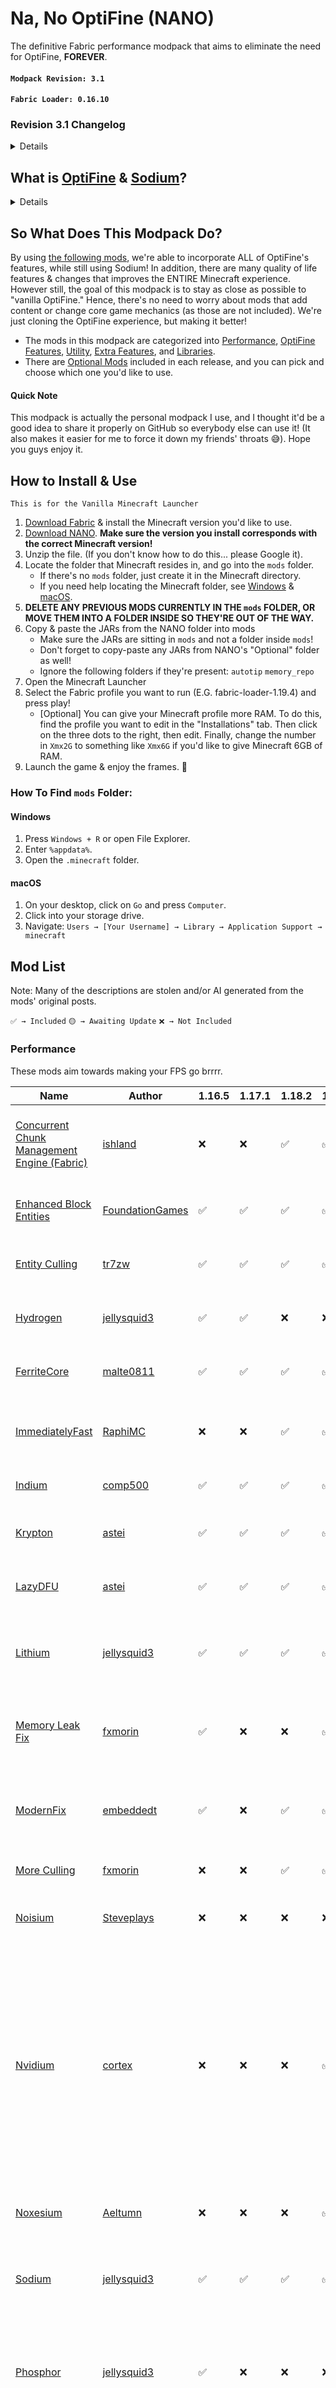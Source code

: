 # Na, No OptiFine (NANO)

The definitive Fabric performance modpack that aims to eliminate the need for OptiFine, **FOREVER**.

#### `Modpack Revision: 3.1`

#### `Fabric Loader: 0.16.10`

### Revision 3.1 Changelog

<details>
<br>

#### **Dropped Modpack Support**

- **Minecraft Versions:** 1.20.1, 1.20.2, 1.20.3, 1.20.4, 1.20.5, 1.21

#### **New Additions**

- **[TCDCommons API](https://modrinth.com/mod/Eldc1g37):**  
  Required for newer versions of [Better Statistics Screen](https://modrinth.com/mod/better-stats).
- **[Colormatic](https://modrinth.com/mod/colormatic) & [Polytone](https://modrinth.com/mod/polytone):**  
  Added to support OptiFine's custom colors (`color.properties`).
- **[RyoamicLights](https://modrinth.com/mod/ryoamiclights):**  
  Added as a replacement for [LambDynamicLights](https://modrinth.com/mod/lambdynamiclights) for 1.20.6, which has not been updated.
  Requires [ObsidianUI](https://modrinth.com/mod/obsidianui).
- **[Sodium Dynamic Lights](https://modrinth.com/mod/sodium-dynamic-lights):**  
  Added for dynamic lights support in **1.21.4**. Requires [Sodium Options API](https://modrinth.com/mod/sodium-options-api).
- **[UniLib](https://modrinth.com/mod/unilib):**  
  Added as a dependency for newer versions of [CraftPresence](https://modrinth.com/mod/craftpresence).  
  *Note: Only needed if you're using CraftPresence.*
- **[Screenshot Organisation](https://modrinth.com/mod/screenshot-organisation):**  
  Added to the [[Extra Features]](#extra-features) section.

#### **Removals**

- **[pv-addon-sound-physics](https://modrinth.com/mod/pv-addon-soundphysics/):**  
  Removed due to compatibility issues; it ruins proximity chat underwater.
- [Sound Physics](https://modrinth.com/mod/soundphysics)
- Removed since [Sound Physics Remastered](https://modrinth.com/mod/sound-physics-remastered) | [henkelmax](https://modrinth.com/user/henkelmax) has 1.17.1 & 1.18.2 versions.

#### **Other**

- [Remove Reloading Screen](https://modrinth.com/mod/rrls) lost compatibility on all versions except 1.21.4 due to Fabric Loader changes

- **[Remove Reloading Screen](https://modrinth.com/mod/rrls):**  
  Moved to the [[Utility]](#utility) section.
- **[LambdaControls](https://modrinth.com/mod/lambdacontrols) & [MidnightControls](https://modrinth.com/mod/midnightcontrols):**  
  Moved to the [[Extra Features]](#extra-features) section.
</details>


## What is [OptiFine](https://www.optifine.net/home) & [Sodium](https://modrinth.com/mod/sodium)?

<details>
OptiFine is a very popular optimization mod that helps improve Minecraft's performance, and adds extra features that the vanilla client doesn't have. However, even while being a
performance mod, it's still very sluggish.

* E.G. Booting up the game or even changing resource packs takes foreverrrrrr...

Furthermore, the closed-source nature and intrusive characteristics of OptiFine pose challenges for other developers aiming to produce mods that are compatible with it.

Sodium is the free & open-source alternative to OptiFine that actually has **better performance**, and is compatible with a wide range of the Fabric mod ecosystem.
However, by itself, it lacks many of the beloved features from OptiFine, such as a zoom key, shader support, dynamic lighting, extreme customization with resource packs, etc.,
which can make transitioning out of OptiFine very difficult.
</details>

## So What Does This Modpack Do?

By using [the following mods](#mod-list), we're able to incorporate ALL of OptiFine's features, while still using Sodium! In addition, there are many quality of life
features & changes that improves the ENTIRE Minecraft experience. However still, the goal of this modpack is to stay as close as possible to "vanilla OptiFine." Hence,
there's no need to worry about mods that add content or change core game mechanics (as those are not included). We're just cloning the OptiFine experience, but
making it better!

* The mods in this modpack are categorized into [Performance](#performance), [OptiFine Features](#optifine-features), [Utility](#utility), [Extra Features](#extra-features),
  and [Libraries](#libraries).
* There are [Optional Mods](#optional) included in each release, and you can pick and choose which one you'd like to use.

#### Quick Note

This modpack is actually the personal modpack I use, and I thought it'd be a good idea to share it properly on GitHub so everybody else can use it! (It also makes it easier
for me to force it down my friends' throats 😅). Hope you guys enjoy it.

## How to Install & Use

`This is for the Vanilla Minecraft Launcher`

1. [Download Fabric](https://fabricmc.net/use/installer/) & install the Minecraft version you'd like to use.
2. [Download NANO](https://github.com/SirDanielIII/NANO/releases/). **Make sure the version you install corresponds with the correct Minecraft version!**
3. Unzip the file. (If you don't know how to do this... please Google it).
4. Locate the folder that Minecraft resides in, and go into the `mods` folder.
    * If there's no `mods` folder, just create it in the Minecraft directory.
    * If you need help locating the Minecraft folder, see [Windows](#windows) & [macOS](#macos).
5. **DELETE ANY PREVIOUS MODS CURRENTLY IN THE `mods` FOLDER, OR MOVE THEM INTO A FOLDER INSIDE SO THEY'RE OUT OF THE WAY.**
6. Copy & paste the JARs from the NANO folder into mods
    * Make sure the JARs are sitting in `mods` and not a folder inside `mods`!
    * Don't forget to copy-paste any JARs from NANO's "Optional" folder as well!
    * Ignore the following folders if they're present: `autotip` `memory_repo`
7. Open the Minecraft Launcher
8. Select the Fabric profile you want to run (E.G. fabric-loader-1.19.4) and press play!
    * [Optional] You can give your Minecraft profile more RAM. To do this, find the profile you want to edit in the "Installations" tab. Then click on the three dots to the right,
      then edit. Finally, change the number in `Xmx2G` to something like `Xmx6G` if you'd like to give Minecraft 6GB of RAM.
9. Launch the game & enjoy the frames. 🙂

### How To Find `mods` Folder:

#### Windows

1. Press `Windows + R` or open File Explorer.
2. Enter `%appdata%`.
3. Open the `.minecraft` folder.

#### macOS

1. On your desktop, click on `Go` and press `Computer`.
2. Click into your storage drive.
3. Navigate: `Users → [Your Username] → Library → Application Support → minecraft`

## Mod List

Note: Many of the descriptions are stolen and/or AI generated from the mods' original posts.

`✅ → Included` `🟡 → Awaiting Update` `❌ → Not Included`

### Performance

These mods aim towards making your FPS go brrrr.

| Name                                                                                | Author                                                       | 1.16.5 | 1.17.1 | 1.18.2 | 1.19.4 | 1.20.6 | 1.21.4 | Description                                                                                                                                                                                                                   |
|-------------------------------------------------------------------------------------|--------------------------------------------------------------|--------|--------|--------|--------|--------|--------|-------------------------------------------------------------------------------------------------------------------------------------------------------------------------------------------------------------------------------|
| [Concurrent Chunk Management Engine (Fabric)](https://modrinth.com/mod/c2me-fabric) | [ishland](https://modrinth.com/user/ishland)                 | ❌      | ❌      | ✅      | ✅      | ✅      | ✅      | Designed to improve chunk performance. <br/><br/>⚠️ Crashes on 1.17.1.                                                                                                                                                        |
| [Enhanced Block Entities](https://modrinth.com/mod/ebe)                             | [FoundationGames](https://modrinth.com/user/FoundationGames) | ✅      | ✅      | ✅      | ✅      | ✅      | 🟡     | Increases block entity rendering performance.                                                                                                                                                                                 |
| [Entity Culling](https://modrinth.com/mod/entityculling)                            | [tr7zw](https://modrinth.com/user/tr7zw)                     | ✅      | ✅      | ✅      | ✅      | ✅      | ✅      | Skips rendering non-visible Blocks/Entities.                                                                                                                                                                                  |
| [Hydrogen](https://modrinth.com/mod/hydrogen)                                       | [jellysquid3](https://modrinth.com/user/jellysquid3)         | ✅      | ✅      | ❌      | ❌      | ❌      | ❌      | Reduces Minecraft's memory usage.                                                                                                                                                                                             |
| [FerriteCore](https://modrinth.com/mod/ferrite-core)                                | [malte0811](https://modrinth.com/user/malte0811)             | ✅      | ✅      | ✅      | ✅      | ✅      | ✅      | Reduces Minecraft's memory usage.                                                                                                                                                                                             |
| [ImmediatelyFast](https://modrinth.com/mod/immediatelyfast)                         | [RaphiMC](https://modrinth.com/user/RaphiMC)                 | ❌      | ❌      | ✅      | ✅      | ✅      | ✅      | Improves immediate mode rendering performance.                                                                                                                                                                                |
| [Indium](https://modrinth.com/mod/indium)                                           | [comp500](https://modrinth.com/user/comp500)                 | ✅      | ✅      | ✅      | ✅      | ✅      | ❌      | Sodium addon for rendering optimization.                                                                                                                                                                                      |
| [Krypton](https://modrinth.com/mod/krypton)                                         | [astei](https://modrinth.com/user/astei)                     | ✅      | ✅      | ✅      | ✅      | ✅      | ✅      | Optimizes Minecraft networking stack.                                                                                                                                                                                         |
| [LazyDFU](https://modrinth.com/mod/lazydfu)                                         | [astei](https://modrinth.com/user/astei)                     | ✅      | ✅      | ✅      | ✅      | ✅      | ❌      | Defers unnecessary initialization work.                                                                                                                                                                                       |
| [Lithium](https://modrinth.com/mod/lithium)                                         | [jellysquid3](https://modrinth.com/user/jellysquid3)         | ✅      | ✅      | ✅      | ✅      | ✅      | ✅      | Optimizes systems without changing vanilla mechanics.                                                                                                                                                                         |
| [Memory Leak Fix](https://modrinth.com/mod/memoryleakfix)                           | [fxmorin](https://modrinth.com/user/fxmorin)                 | ✅      | ❌      | ❌      | ✅      | ✅      | ❌      | Fixes multiple memory leaks in Minecraft. <br/><br/>⚠️ Crashes on 1.17.1-1.18.2.                                                                                                                                              |
| [ModernFix](https://modrinth.com/mod/modernfix)                                     | [embeddedt](https://modrinth.com/user/embeddedt)             | ✅      | ❌      | ✅      | ✅      | ✅      | ✅      | Improves performance, reduces memory usage, and fixes bugs.                                                                                                                                                                   |
| [More Culling](https://modrinth.com/mod/moreculling)                                | [fxmorin](https://modrinth.com/user/fxmorin)                 | ❌      | ❌      | ✅      | ✅      | ✅      | ✅      | Improves culling for performance.                                                                                                                                                                                             |
| [Noisium](https://modrinth.com/mod/noisium)                                         | [Steveplays](https://modrinth.com/user/Steveplays)           | ❌      | ❌      | ❌      | ❌      | ✅      | ✅      | Optimises world-gen for a better performance.                                                                                                                                                                                 |
| [Nvidium](https://modrinth.com/mod/nvidium)                                         | [cortex](https://modrinth.com/user/cortex)                   | ❌      | ❌      | ❌      | ✅      | ✅      | ❌      | Boosts FPS by using Nvidia black f**king magic.  <br/><br/>⚠️ The mod only works on Nvidia 16 series+ systems; will disable itself if the requirements aren't met and/or if shaders are enabled. Mod may also crash the game. |
| [Noxesium](https://modrinth.com/mod/noxesium)                                       | [Aeltumn](https://modrinth.com/user/Aeltumn)                 | ❌      | ❌      | ❌      | ✅      | ✅      | ✅      | Speeds up custom model rendering and UIs.                                                                                                                                                                                     |
| [Sodium](https://modrinth.com/mod/sodium)                                           | [jellysquid3](https://modrinth.com/user/jellysquid3)         | ✅      | ✅      | ✅      | ✅      | ✅      | ✅      | Implements modern rendering engine for better performance.                                                                                                                                                                    |
| [Phosphor](https://modrinth.com/mod/phosphor)                                       | [jellysquid3](https://modrinth.com/user/jellysquid3)         | ✅      | ❌      | ❌      | ❌      | ❌      | ❌      | Rewrites light engine for performance and fixes.   <br/><br/>✏️ Replaces [Starlight](https://modrinth.com/mod/starlight) for 1.16.5.                                                                                          |
| [Starlight](https://modrinth.com/mod/starlight)                                     | [spottedleaf](https://modrinth.com/user/spottedleaf)         | ❌      | ✅      | ✅      | ✅      | ❌      | ❌      | Rewrites light engine for performance and fixes. <br/><br/>✏️ [Discontinued after 1.20.4](https://gist.github.com/Spottedleaf/6cc1acdd03a9b7ac34699bf5e8f1b85c)                                                               |
| [Smooth Boot (Fabric)](https://modrinth.com/mod/smoothboot-fabric)                  | [UltimateBoomer](https://modrinth.com/user/UltimateBoomer)   | ✅      | ✅      | ✅      | ✅      | ❌      | ❌      | Improves and tweaks Minecraft CPU scheduling. <br/><br/>✏️ Replaces [ThreadTweak](https://modrinth.com/mod/threadtweak) for 1.16.5-1.19.4.                                                                                    |
| [ThreadTweak](https://modrinth.com/mod/threadtweak)                                 | [getchoo](https://modrinth.com/user/getchoo)                 | ❌      | ❌      | ❌      | ❌      | ✅      | ✅      | Improves and tweaks Minecraft CPU scheduling. <br/><br/>✏️ Replaces [Smooth Boot (Fabric)](https://modrinth.com/mod/smoothboot-fabric) for 1.20+.                                                                             |

### OptiFine Features

These mods should emulate all if not most of OptiFine's features.

| Name                                                                            | Author                                                             | 1.16.5 | 1.17.1 | 1.18.2 | 1.19.4 | 1.20.6 | 1.21 | Description                                                                                                                                                                                                                               |
|---------------------------------------------------------------------------------|--------------------------------------------------------------------|--------|--------|--------|--------|--------|------|-------------------------------------------------------------------------------------------------------------------------------------------------------------------------------------------------------------------------------------------|
| [Animatica](https://modrinth.com/mod/animatica)                                 | [FundationGames](https://modrinth.com/user/FoundationGames)        | ❌      | ✅      | ✅      | ✅      | ✅      | 🟡   | Adds support for loading MCPatcher/OptiFine animated texture format.                                                                                                                                                                      |
| [Capes](https://modrinth.com/mod/capes)                                         | [caelthecolher](https://modrinth.com/user/caelthecolher)           | ✅      | ✅      | ✅      | ✅      | ✅      | ✅    | Allows the use of capes from Optifine, LabyMod, and MinecraftCapes Mod. <br/><br/>✏️ 1.16.5 version from [CurseForge](https://www.curseforge.com/minecraft/mc-mods/capes/files/all?page=1&pageSize=20&version=1.16.5&gameVersionTypeId=4) |
| [CIT Resewn](https://modrinth.com/mod/cit-resewn)                               | [shsupercm](https://modrinth.com/user/shsupercm)                   | ❌      | ✅      | ✅      | ✅      | 🟡     | 🟡   | Enables resourcepacks to replace item appearances based on conditions.                                                                                                                                                                    |
| [Continuity](https://modrinth.com/mod/continuity)                               | [peppercode1](https://modrinth.com/user/peppercode1)               | ❌      | ✅      | ✅      | ✅      | ✅      | ✅    | Enables connected textures & Optifine-format emissive textures.                                                                                                                                                                           |
| [(EMF) Entity Model Features](https://modrinth.com/mod/entity-model-features)   | [Traben](https://modrinth.com/user/Traben)                         | ❌      | ❌      | ✅      | ✅      | ✅      | ✅    | Adds support for OptiFine's Custom Entity Models (CEM).                                                                                                                                                                                   |
| [(ETF) Entity Texture Features](https://modrinth.com/mod/entitytexturefeatures) | [Traben](https://modrinth.com/user/Traben)                         | ✅      | ✅      | ✅      | ✅      | ✅      | ✅    | Adds emissive, random & custom texture support for entities.                                                                                                                                                                              |
| [Fabrishot](https://modrinth.com/mod/fabrishot)                                 | [ramidzkh](https://modrinth.com/user/ramidzkh)                     | ✅      | ✅      | ✅      | ✅      | ✅      | ✅    | Enables taking screenshots larger than the game resolution (e.g., 8K).                                                                                                                                                                    |
| [FabricSkyBoxes](https://modrinth.com/mod/fabricskyboxes)                       | [AMereBagatelle](https://modrinth.com/user/AMereBagatelle)         | ✅      | ✅      | ✅      | ✅      | ✅      | 🟡   | Allows defining custom skyboxes in resource packs.                                                                                                                                                                                        |
| [FabricSkyBoxes Interop](https://modrinth.com/mod/fabricskyboxes-interop)       | [FlashyReese](https://modrinth.com/user/FlashyReese)               | ✅      | ✅      | ✅      | ✅      | ✅      | 🟡   | Provides FabricSkyBoxes Interoperability for MCPatcher/OptiFine Skies.                                                                                                                                                                    |
| [Iris Shaders](https://modrinth.com/mod/iris)                                   | [coderbot](https://modrinth.com/user/coderbot)                     | ✅      | ✅      | ✅      | ✅      | ✅      | ✅    | Introduces shader support.                                                                                                                                                                                                                |
| [Sodium Dynamic Lights](https://modrinth.com/mod/sodium-dynamic-lights)         | [Txni](https://modrinth.com/user/Txni)                             | ❌      | ❌      | ❌      | ❌      | ❌      | ✅    | Adds dynamic lights for torches, etc.                                                                                                                                                                                                     |
| [RyoamicLights](https://modrinth.com/mod/ryoamiclights)                         | [thinkingstudio](https://modrinth.com/organization/thinkingstudio) | ❌      | ❌      | ❌      | ❌      | ✅      | ❌    | Adds dynamic lights for torches, etc.                                                                                                                                                                                                     |
| [LambDynamicLights](https://modrinth.com/mod/lambdynamiclights)                 | [LambdAurora](https://modrinth.com/user/LambdAurora)               | ✅      | ✅      | ✅      | ✅      | ❌      | ❌    | Adds dynamic lights for torches, etc.                                                                                                                                                                                                     |
| [Colormatic](https://modrinth.com/mod/colormatic)                               | [kvverti](https://modrinth.com/user/kvverti)                       | ❌      | ✅      | ❌      | ❌      | ❌      | ❌    | Offers compatibility with OptiFine's custom colours (color.properties).                                                                                                                                                                   |
| [Polytone](https://modrinth.com/mod/polytone)                                   | [MehVahdJukaar](https://modrinth.com/user/MehVahdJukaar)           | ❌      | ❌      | ✅      | ✅      | ✅      | ✅    | Offers backwards compatibility for OptiFine's custom colours (color.properties).                                                                                                                                                          |
| [Ok Zoomer](https://modrinth.com/mod/ok-zoomer)                                 | [Ennui](https://modrinth.com/user/Ennui)                           | ✅      | ✅      | ❌      | ❌      | ❌      | ❌    | Adds a highly-configurable zoom key. <br/><br/>✏️ Not included in 1.18.2+ as it's basically cheating.                                                                                                                                     |
| [Logical Zoom](https://modrinth.com/mod/logical-zoom)                           | [LogicalGeekBoy](https://modrinth.com/user/LogicalGeekBoy)         | ❌      | ❌      | ✅      | ✅      | ✅      | ✅    | Adds a zoom button similar to OptiFine's.                                                                                                                                                                                                 |
| [OptiGUI](https://modrinth.com/mod/optigui)                                     | [opekope2](https://modrinth.com/user/opekope2)                     | ❌      | ❌      | ✅      | ✅      | ✅      | ✅    | Enables texture customization of in-game GUIs with resource packs.                                                                                                                                                                        |
| [Sodium Extra](https://modrinth.com/mod/sodium-extra)                           | [FlashyReese](https://modrinth.com/user/FlashyReese)               | ✅      | ✅      | ✅      | ✅      | ✅      | ✅    | Brings OptiFine's eye-candy options to Sodium, with performance improvements.                                                                                                                                                             |

### Utility

These are included to improve the existing features in Minecraft.

| Name                                                                       | Author                                                        | 1.16.5 | 1.17.1 | 1.18.2 | 1.19.4 | 1.20.6 | 1.21 | Description                                                                                      |
|----------------------------------------------------------------------------|---------------------------------------------------------------|--------|--------|--------|--------|--------|------|--------------------------------------------------------------------------------------------------|
| [AdvancementInfo](https://modrinth.com/mod/advancementinfo)                | [Giselbaer](https://modrinth.com/user/Giselbaer)              | ✅      | ✅      | ✅      | ✅      | ✅      | ❌    | Enlarges the default advancements UI and adds an info panel. (Discontinued after Jun 2024).      |
| [AdvancementInfo Reloaded](https://modrinth.com/mod/advancements-reloaded) | [42atomys](https://modrinth.com/user/42atomys)                | ❌      | ❌      | ❌      | ❌      | ❌      | ✅    | Enlarges the default advancements UI and adds an info panel.                                     |
| [Audio Output](https://www.curseforge.com/minecraft/mc-mods/audio-output)  | [maximumgame](https://www.curseforge.com/members/maximumgame) | ✅      | ✅      | ❌      | ❌      | ❌      | ❌    | Easily change Minecraft's audio output device without restarting the game.                       |
| [Better Statistics Screen](https://modrinth.com/mod/better-stats)          | [TheCSDev](https://modrinth.com/user/TheCSDev)                | ❌      | ❌      | ✅      | ✅      | ✅      | ✅    | Improves the usefulness of the default statistics screen.                                        |
| [Centered Crosshair](https://modrinth.com/mod/centered-crosshair)          | [JustAlittleWolf](https://modrinth.com/user/JustAlittleWolf)  | ❌      | ❌      | ❌      | ❌      | ✅      | 🟡   | Corrects the crosshair misalignment bug ([MC-157252](https://bugs.mojang.com/browse/MC-157252)). |
| [Dynamic FPS](https://modrinth.com/mod/dynamic-fps)                        | [juliand665](https://modrinth.com/user/juliand665)            | ✅      | ✅      | ✅      | ✅      | ✅      | ✅    | Automatically adjusts rendering speed based on focus or visibility.                              |
| [Language Reload](https://modrinth.com/mod/language-reload)                | [Jerozgen](https://modrinth.com/user/Jerozgen)                | ❌      | ✅      | ✅      | ✅      | ✅      | ✅    | Introduces quality of life changes related to languages.                                         |
| [MixinTrace](https://modrinth.com/mod/mixintrace)                          | [comp500](https://modrinth.com/user/comp500)                  | ❌      | ✅      | ✅      | ✅      | ✅      | ✅    | Adds mixin details to crash reports for debugging.                                               |
| [Mod Menu](https://modrinth.com/mod/modmenu)                               | [Prospector](https://modrinth.com/user/Prospector)            | ✅      | ✅      | ✅      | ✅      | ✅      | ✅    | Provides a mod menu to view installed mods.                                                      |
| [No Telemetry](https://modrinth.com/mod/no-telemetry)                      | [kb1000](https://modrinth.com/user/kb1000)                    | ❌      | ❌      | ✅      | ✅      | ✅      | ✅    | Disables telemetry introduced in Minecraft 21w38a.                                               |
| [Not Enough Crashes](https://modrinth.com/mod/notenoughcrashes)            | [natanfudge](https://modrinth.com/user/natanfudge)            | ❌      | ❌      | ❌      | ✅      | ✅      | ✅    | Allows resuming gameplay after Minecraft crashes.  <br/><br/>⚠️ Crashes in 1.18.2 and before.    |
| [Reese's Sodium Options](https://modrinth.com/mod/reeses-sodium-options)   | [FlashyReese](https://modrinth.com/user/FlashyReese)          | ✅      | ✅      | ✅      | ✅      | ✅      | ✅    | Enhances Sodium's Options Screen for better user experience.                                     |
| [Remove Reloading Screen](https://modrinth.com/mod/rrls)                   | [dima_dencep](https://modrinth.com/user/dima_dencep)          | ✅      | ❌      | ❌      | ❌      | ❌      | ✅    | Loads resource packs in the background & removes its loading screen.                             |
| [fast-ip-ping](https://modrinth.com/mod/fast-ip-ping)                      | [fallen-breath](https://modrinth.com/user/fallen-breath)      | ✅      | ✅      | ❌      | ❌      | ❌      | ❌    | Fixes "Can't connect to server" on refresh.                                                      |
| [Server Pinger Fixer](https://modrinth.com/mod/serverpingerfixer)          | [JustAlittleWolf](https://modrinth.com/user/JustAlittleWolf)  | ❌      | ❌      | ✅      | ✅      | ✅      | ✅    | Improves how servers in the multiplayer list are pinged.                                         |
| [ToolTipFix](https://modrinth.com/mod/tooltipfix)                          | [kyrptonaught](https://modrinth.com/user/kyrptonaught)        | ❌      | ✅      | ✅      | ✅      | ✅      | 🟡   | Corrects tooltips to prevent them from running off the screen.                                   |
| [Your Options Shall Be Respected (YOSBR)](https://modrinth.com/mod/yosbr)  | [shedaniel](https://modrinth.com/user/shedaniel)              | ✅      | ✅      | ✅      | ✅      | ✅      | ✅    | Preserves settings across different Minecraft versions.                                          |

### Extra Features

Doesn't add new content and/or change the core game mechanics. They just complement the current experience.

| Name                                                                        | Author                                                         | 1.16.5 | 1.17.1 | 1.18.2 | 1.19.4 | 1.20.6 | 1.21 | Description                                                                                |
|-----------------------------------------------------------------------------|----------------------------------------------------------------|--------|--------|--------|--------|--------|------|--------------------------------------------------------------------------------------------|
| [Controlling](https://modrinth.com/mod/controlling)                         | [jaredlll08](https://modrinth.com/user/jaredlll08)             | ✅      | ✅      | ✅      | ✅      | ✅      | ✅    | Adds a search bar to the Key-Bindings menu.                                                |
| [Disable Custom Worlds Advice](https://modrinth.com/mod/dcwa)               | [rdvdev2](https://modrinth.com/user/rdvdev2)                   | ✅      | ✅      | ✅      | ✅      | ✅      | ✅    | Disables the "Experimental Features" warning for custom dimensions or settings.            |
| [Falling Leaves](https://modrinth.com/mod/fallingleaves)                    | [randommcsomethin](https://modrinth.com/user/randommcsomethin) | ✅      | ✅      | ✅      | ✅      | ✅      | ✅    | Introduces a particle effect to leaf blocks.                                               |
| [More Chat History](https://modrinth.com/mod/morechathistory)               | [JackFred2](https://modrinth.com/user/JackFred2)               | ✅      | ✅      | ✅      | ✅      | ✅      | ✅    | Increases the maximum length of chat history.                                              |
| [No Chat Reports](https://modrinth.com/mod/no-chat-reports)                 | [Aizistral](https://modrinth.com/user/Aizistral)               | ❌      | ❌      | ❌      | ✅      | ✅      | ✅    | Removes cryptographic signatures from chat messages in Minecraft 1.19.1+ (when possible).  |
| [Screenshot Organisation](https://modrinth.com/mod/screenshot-organisation) | [Loedje](https://modrinth.com/user/Loedje)                     | ❌      | ❌      | ❌      | ❌      | ✅      | ✅    | Organizes your screenshots according to world save or server.                              |
| [Screenshot to Clipboard](https://modrinth.com/mod/screenshot-to-clipboard) | [comp500](https://modrinth.com/user/comp500)                   | ✅      | ✅      | ✅      | ✅      | ✅      | ✅    | Copies screenshots to the clipboard.                                                       |
| [ViaFabricPlus](https://modrinth.com/mod/viafabricplus)                     | [FlorianMichael](https://modrinth.com/user/FlorianMichael)     | ❌      | ❌      | ❌      | ✅      | ✅      | ✅    | Allows seamless switching between Minecraft versions in Multiplayer.                       |
| [Technopig](https://modrinth.com/mod/technomodel)                           | [thecolonel63](https://modrinth.com/user/thecolonel63)         | ❌      | ❌      | ✅      | ✅      | ✅      | ✅    | Adds a crown to any pig named "Technoblade". <br/><br/>⚠️ Doesn't boot properly on 1.17.1. |

### Libraries

These are needed for some mods to work properly.

| Name                                                                      | Author                                                             | 1.16.5 | 1.17.1 | 1.18.2 | 1.19.4 | 1.20.6 | 1.21 | Description                                        |
|---------------------------------------------------------------------------|--------------------------------------------------------------------|--------|--------|--------|--------|--------|------|----------------------------------------------------|
| [Cloth Config API](https://modrinth.com/mod/cloth-config)                 | [shedaniel](https://modrinth.com/user/shedaniel)                   | ✅      | ✅      | ✅      | ✅      | ✅      | ✅    | Required for Falling Leaves & More Culling.        |
| [Fabric API](https://modrinth.com/mod/fabric-api)                         | [modmuss50](https://modrinth.com/user/modmuss50)                   | ✅      | ✅      | ✅      | ✅      | ✅      | ✅    | Required for most mods.                            |
| [Fabric Language Kotlin](https://modrinth.com/mod/fabric-language-kotlin) | [modmuss50](https://modrinth.com/user/modmuss50)                   | ✅      | ✅      | ✅      | ✅      | ✅      | ✅    | Required for Capes & OptiGUI.                      |
| [ObsidianUI](https://modrinth.com/mod/obsidianui)                         | [thinkingstudio](https://modrinth.com/organization/thinkingstudio) | ❌      | ❌      | ❌      | ❌      | ✅      | ❌    | Required for RyoamicLights.                        |
| [Searchables](https://modrinth.com/mod/searchables)                       | [jaredlll08](https://modrinth.com/user/jaredlll08)                 | ✅      | ✅      | ✅      | ✅      | ✅      | ✅    | Required for Controlling.                          |
| [Sodium Options API](https://modrinth.com/mod/sodium-options-api)         | [Txni](https://modrinth.com/user/Txni)                             | ❌      | ❌      | ❌      | ❌      | ❌      | ✅    | Required for Sodium Dynamic Lights.                |
| [TCDCommons API](https://modrinth.com/mod/Eldc1g37)                       | [TheCSDev](https://modrinth.com/user/TheCSDev)                     | ❌      | ❌      | ❌      | ❌      | ❌      | ✅    | Required for Better Statistics Screen.             |
| [UniLib](https://modrinth.com/mod/unilib)                                 | [CDAGaming](https://modrinth.com/user/CDAGaming)                   | ✅      | ✅      | ✅      | ✅      | ✅      | ✅    | [OPTIONAL] Library mod required for CraftPresence. |

### Optional

Fun mods that can be useful, and don't really belong in the core NANO package.

| Name                                                                          | Author                                               | 1.16.5 | 1.17.1 | 1.18.2 | 1.19.4 | 1.20.6 | 1.21 | Description                                                                                                                                                                                                                                                 |
|-------------------------------------------------------------------------------|------------------------------------------------------|--------|--------|--------|--------|--------|------|-------------------------------------------------------------------------------------------------------------------------------------------------------------------------------------------------------------------------------------------------------------|
| [AppleSkin](https://modrinth.com/mod/appleskin)                               | [squeek502](https://modrinth.com/user/squeek502)     | ✅      | ✅      | ✅      | ✅      | ✅      | ✅    | Enhances food/hunger HUD with saturation display.                                                                                                                                                                                                           |
| [CraftPresence](https://modrinth.com/mod/craftpresence)                       | [CDAGaming_](https://modrinth.com/user/CDAGaming)    | ✅      | ✅      | ✅      | ✅      | ✅      | ✅    | Customizes how you appear on Discord's Rich Presence while playing Minecraft.                                                                                                                                                                               |
| [Dark Loading Screen](https://modrinth.com/mod/dark-loading-screen)           | [A5b84](https://modrinth.com/user/A5b84)             | ✅      | ✅      | ✅      | ✅      | ✅      | ✅    | Darkens the loading screen for a sleeker look.                                                                                                                                                                                                              |
| [LambdaControls](https://modrinth.com/mod/lambdacontrols)                     | [LambdAurora](https://modrinth.com/user/LambdAurora) | ✅      | ✅      | ❌      | ❌      | ❌      | ❌    | Enables controller support.                                                                                                                                                                                                                                 |
| [MidnightControls](https://modrinth.com/mod/midnightcontrols)                 | [Motschen](https://modrinth.com/user/Motschen)       | ❌      | ❌      | ✅      | ✅      | ✅      | ✅    | Enables controller support.                                                                                                                                                                                                                                 |
| [Plasmo Voice](https://modrinth.com/plugin/plasmo-voice)                      | [kpids](https://modrinth.com/user/kpids)             | ✅      | ✅      | ✅      | ✅      | ✅      | ✅    | Proximity voice chat with advanced features.                                                                                                                                                                                                                |
| [Presence Footsteps](https://modrinth.com/mod/presence-footsteps)             | [Sollace](https://modrinth.com/user/Sollace)         | ✅      | ✅      | ✅      | ✅      | ✅      | ✅    | Adds dynamic block sound effects to player movement.                                                                                                                                                                                                        |
| [Replay Mod](https://modrinth.com/mod/replaymod)                              | [Johni0702](https://modrinth.com/user/Johni0702)     | ✅      | ✅      | ✅      | ✅      | ✅      | ✅    | Record, replay, and share your Minecraft adventures. <br/><br/>⚠️ Regarding 1.20.2+, in my testing, replay files can't be played back if you join a proxy server, and then record after switching servers in the same session (at least with this modpack). |                                                                                                                    |
| [Sound Physics Remastered](https://modrinth.com/mod/sound-physics-remastered) | [henkelmax](https://modrinth.com/user/henkelmax)     | ❌      | ✅      | ✅      | ✅      | ✅      | ✅    | Adds realistic sound attenuation, reverberation, and absorption through blocks.                                                                                                                                                                             |
| [World Edit](https://modrinth.com/plugin/worldedit)                           | [me4502](https://modrinth.com/user/me4502)           | ✅      | ✅      | ✅      | ✅      | ✅      | ✅    | In-game map editor for Minecraft. <br/><br/>✏️ 1.16.5 to 1.19.4 versions are downloaded from [CurseForge](https://www.curseforge.com/minecraft/mc-mods/worldedit)                                                                                           |
| [pv-addon-replaymod](https://modrinth.com/mod/pv-addon-replaymod)             | [kpids](https://modrinth.com/user/kpids)             | ✅      | ✅      | ✅      | ✅      | ❌      | ✅    | Records voice chat in ReplayMod recordings. <br/><br/>✏️ Requires [Plasmo Voice](https://modrinth.com/plugin/plasmo-voice) & Replay Mod.                                                                                                                    |                                                                                
| [pv-addon-sculk](https://modrinth.com/plugin/pv-addon-sculk)                  | [kpids](https://modrinth.com/user/kpids)             | ❌      | ❌      | ❌      | ✅      | ✅      | ✅    | Warden and sculk sensors are triggered with proximity voice chat. <br/><br/>✏️ Requires [Plasmo Voice](https://modrinth.com/plugin/plasmo-voice).                                                                                                           |
